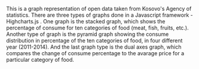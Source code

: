 This is a graph representation of open data taken from Kosovo's Agency of statistics. There are three types of graphs done in a Javascript framework - Highcharts.js . One graph is the stacked graph, which shows the percentage of consume for ten categories of food (meat, fish, fruits, etc.). Another type of graph is the pyramid graph showing the consume distribution in percentage of the ten categories of food, in four different year (2011-2014). And the last graph type is the dual axes graph, which compares the change of consume percentage to the avarage price for a particular category of food.
